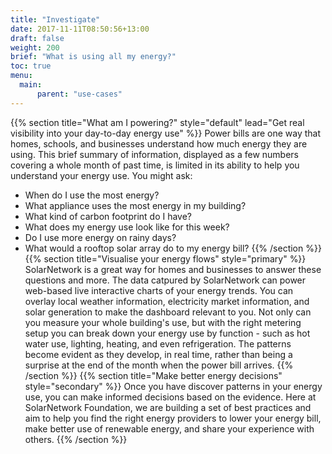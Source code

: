 ```yaml
---
title: "Investigate"
date: 2017-11-11T08:50:56+13:00
draft: false
weight: 200
brief: "What is using all my energy?"
toc: true
menu:
  main:
      parent: "use-cases"
---
```

{{% section  title="What am I powering?" style="default" lead="Get real visibility into your day-to-day energy use" %}}
Power bills are one way that homes, schools, and businesses understand how much energy they are using. This brief summary of information, displayed as a few numbers covering a whole month of past time, is limited in its ability to help you understand your energy use. You might ask:

 * When do I use the most energy?
 * What appliance uses the most energy in my building?
 * What kind of carbon footprint do I have?
 * What does my energy use look like for this week?
 * Do I use more energy on rainy days?
 * What would a rooftop solar array do to my energy bill?
{{% /section %}}
{{% section  title="Visualise your energy flows" style="primary" %}}
SolarNetwork is a great way for homes and businesses to answer these questions and more. The data catpured by SolarNetwork can power web-based live interactive charts of your energy trends. You can overlay local weather information, electricity market information, and solar generation to make the dashboard relevant to you. Not only can you measure your whole building's use, but with the right metering setup you can break down your energy use by function - such as hot water use, lighting, heating, and even refrigeration.  The patterns become evident as they develop, in real time, rather than being a surprise at the end of the month when the power bill arrives. 
{{% /section %}}
{{% section  title="Make better energy decisions" style="secondary" %}}
Once you have discover patterns in your energy use, you can make informed decisions based on the evidence. Here at SolarNetwork Foundation, we are building a set of best practices and aim to help you find the right energy providers to lower your energy bill, make better use of renewable energy, and share your experience with others.
{{% /section %}}
